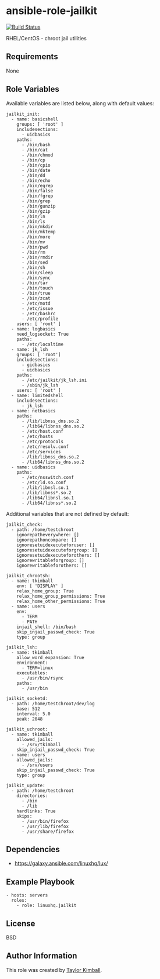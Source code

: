 # ansible-role-jailkit

[![Build Status](https://travis-ci.org/linuxhq/ansible-role-jailkit.svg?branch=master)](https://travis-ci.org/linuxhq/ansible-role-jailkit)

RHEL/CentOS - chroot jail utilities

## Requirements

None

## Role Variables

Available variables are listed below, along with default values:

    jailkit_init:
      - name: basicshell
        groups: [ 'root' ]
        includesections:
          - uidbasics
        paths:
          - /bin/bash
          - /bin/cat
          - /bin/chmod
          - /bin/cp
          - /bin/cpio
          - /bin/date
          - /bin/dd
          - /bin/echo
          - /bin/egrep
          - /bin/false
          - /bin/fgrep
          - /bin/grep
          - /bin/gunzip
          - /bin/gzip
          - /bin/ln
          - /bin/ls
          - /bin/mkdir
          - /bin/mktemp
          - /bin/more
          - /bin/mv
          - /bin/pwd
          - /bin/rm
          - /bin/rmdir
          - /bin/sed
          - /bin/sh
          - /bin/sleep
          - /bin/sync
          - /bin/tar
          - /bin/touch
          - /bin/true
          - /bin/zcat
          - /etc/motd
          - /etc/issue
          - /etc/bashrc
          - /etc/profile
        users: [ 'root' ]
      - name: logbasics
        need_logsocket: True
        paths:
          - /etc/localtime
      - name: jk_lsh
        groups: [ 'root']
        includesections:
          - gidbasics
          - uidbasics
        paths:
          - /etc/jailkit/jk_lsh.ini
          - /sbin/jk_lsh
        users: [ 'root' ]
      - name: limitedshell
        includesections:
          - jk_lsh
      - name: netbasics
        paths:
          - /lib/libnss_dns.so.2
          - /lib64/libnss_dns.so.2
          - /etc/host.conf
          - /etc/hosts
          - /etc/protocols
          - /etc/resolv.conf
          - /etc/services
          - /lib/libnss_dns.so.2
          - /lib64/libnss_dns.so.2
      - name: uidbasics
        paths:
          - /etc/nsswitch.conf
          - /etc/ld.so.conf
          - /lib/libnsl.so.1
          - /lib/libnss*.so.2
          - /lib64/libnsl.so.1
          - /lib64/libnss*.so.2

Additional variables that are not defined by default:

    jailkit_check:
      - path: /home/testchroot
        ignorepatheverywhere: []
        ignorepathoncompare: []
        ignoresetuidexecuteforuser: []
        ignoresetuidexecuteforgroup: []
        ignoresetuidexecuteforothers: []
        ignorewritableforgroup: []
        ignorewritableforothers: []

    jailkit_chrootsh:
      - name: tkimball
        env: [ 'DISPLAY' ]
        relax_home_group: True
        relax_home_group_permissions: True
        relax_home_other_permissions: True
      - name: users
        env:
          - TERM
          - PATH
        injail_shell: /bin/bash
        skip_injail_passwd_check: True
        type: group

    jailkit_lsh:
      - name: tkimball
        allow_word_expansion: True
        environment:
          - TERM=linux
        executables:
          - /usr/bin/rsync
        paths:
          - /usr/bin

    jailkit_socketd:
      - path: /home/testchroot/dev/log
        base: 512
        interval: 5.0
        peak: 2048

    jailkit_uchroot:
      - name: tkimball
        allowed_jails:
          - /srv/tkimball
        skip_injail_passwd_check: True
      - name: users
        allowed_jails:
          - /srv/users
        skip_injail_passwd_check: True
        type: group

    jailkit_update:
      - path: /home/testchroot
        directories:
          - /bin
          - /lib
        hardlinks: True
        skips:
          - /usr/bin/firefox
          - /usr/lib/firefox
          - /usr/share/firefox

## Dependencies

 * https://galaxy.ansible.com/linuxhq/lux/

## Example Playbook

    - hosts: servers
      roles:
        - role: linuxhq.jailkit

## License

BSD

## Author Information

This role was created by [Taylor Kimball](http://www.linuxhq.org).
